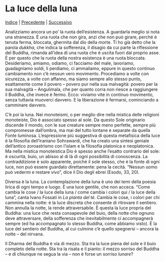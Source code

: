 # La luce della luna

[Indice](index.md) | [Precedente](la-bambola-rotta.md) | [Successivo](la-lotta.md) 

Analizziamo ancora un po’ la ruota dell’esistenza. A guardarla meglio si nota una stranezza. È una ruota che non gira, anzi che non può girare, perché è tenuta ferma, bloccata, ghermita dal dio della morte. Ti ho già detto che la parola _dukkha_, che indica la sofferenza, il disagio da cui parte la riflessione del Buddha, rimanda all’idea di una ruota che è uscita fuori dal proprio asse. È per questo che la ruota della nostra esistenza è una ruota bloccata. Desideriamo, amiamo, odiamo, ci facciamo del male, lavoriamo, guadagniamo soldi, li perdiamo, ci ammaliamo, eppure in questo continuo cambiamento non c’è nessun vero movimento. Procediamo a volte con sicurezza, a volte con affanno, ma siamo sempre allo stesso punto, esattamente come il povero – povero pur nella sua malvagità: povero per la sua malvagità – Angulimala, che per quanto corra non riesce a raggiungere il Buddha, che invece è fermo. Ecco: viviamo vite in continuo movimento, senza tuttavia muoverci davvero. E la liberazione è fermarsi, cominciando a camminare davvero.

C’è poi la luna. Nei monoteismi, o per meglio dire nella mistica delle religioni monoteiste, Dio è associato spesso al sole. Da questo Sole originario discende il mondo, con le sue creature sempre meno perfette, sempre più compromesse dall’ombra, ma mai del tutto lontane e separate da quella Fonte luminosa. L’espressione più suggestiva di questa metafisica della luce è la filosofia dell’iraniano Sohrawardi, che ha creato una sintesi geniale dell’antico zoroastrismo con l’islam e la filosofia platonica e neoplatonica. Ma nella mistica monoteistica Dio è spesso anche l’esatto contrario del sole: è oscurità, buio, un abisso al di là di ogni possibilità di conoscenza. La contraddizione è solo apparente, poiché il sole stesso, che è la fonte di ogni luce, non può essere guardato direttamente: pena la cecità. “Nessun uomo può vedermi e restare vivo”, dice il Dio degli ebrei (Esodo, 33, 20).

Diversa è la luna. La contemplazione della luna è uno dei temi della poesia lirica di ogni tempo e luogo. È una luce gentile, che non acceca. “Come cambia le cose / la luce della luna / come cambia i colori qui / la luce della luna”, canta Ivano Fossati in _La pianta del tè_. Cambia le cose, i colori per chi cammina nella notte: è la luce discreta che consente di ritrovare il sentiero. Non annulla la notte, la rende attraversabile. È questa la luce propria del Buddha: una luce che resta consapevole del buio, della notte che ognuno deve attraversare, della sofferenza che inevitabilmente ci accompagnerà sempre (ed ha accompagnato lo stesso Buddha, come abbiamo visto). È la luce del sentiero del Buddha, al cui culmine c’è quello spegnersi – ancora la notte – del nirvana.

Il Dharma del Buddha è via di mezzo. Sta tra la luce piena del sole e il buio completo della notte. Sta tra la risata e il pianto: il mezzo sorriso del Buddha – e di chiunque ne segua la via – non è forse un sorriso _lunare_?
